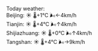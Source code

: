 Today weather:  
Beijing: ☀️ 🌡️+1°C 🌬️←4km/h  
Tianjin: ☀️ 🌡️+4°C 🌬️↑4km/h  
Shijiazhuang: ☀️ 🌡️+0°C 🌬️↑4km/h  
Tangshan: ☀️ 🌡️+4°C 🌬️→9km/h  
